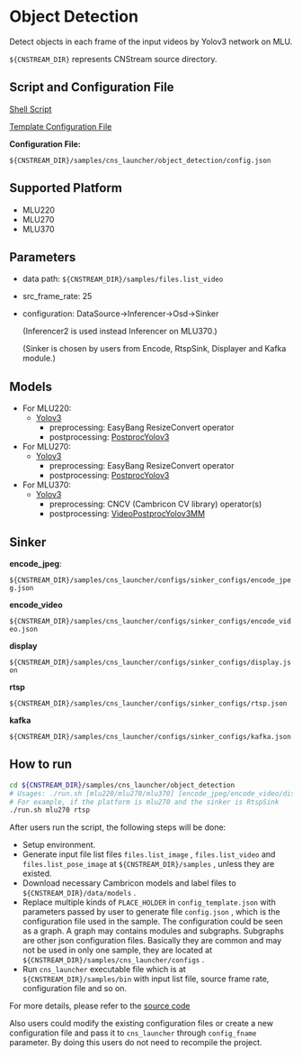 # Object Detection

 Detect objects in each frame of the input videos by Yolov3 network on MLU.

``${CNSTREAM_DIR}`` represents CNStream source directory.

## Script and Configuration File

[Shell Script](./run.sh)

[Template Configuration File](./config_template.json)

**Configuration File:**

 ``${CNSTREAM_DIR}/samples/cns_launcher/object_detection/config.json``

## Supported Platform

- MLU220
- MLU270
- MLU370

## Parameters

- data path: ``${CNSTREAM_DIR}/samples/files.list_video``

- src_frame_rate: 25

- configuration: DataSource->Inferencer->Osd->Sinker

  (Inferencer2 is used instead Inferencer on MLU370.)

  (Sinker is chosen by users from Encode, RtspSink, Displayer and Kafka module.)

## Models

- For MLU220:
  - [Yolov3](http://video.cambricon.com/models/MLU220/yolov3_b4c4_argb_mlu220.cambricon)
    - preprocessing: EasyBang ResizeConvert operator
    - postprocessing: [PostprocYolov3](../../common/postprocess/postprocess_yolov3.cpp)
- For MLU270:
  - [Yolov3](http://video.cambricon.com/models/MLU270/yolov3_b4c4_argb_mlu270.cambricon)
    - preprocessing: EasyBang ResizeConvert operator
    - postprocessing: [PostprocYolov3](../../common/postprocess/postprocess_yolov3.cpp)
- For MLU370:
  - [Yolov3](http://video.cambricon.com/models/MLU370/yolov3_nhwc_tfu_0.8.2_uint8_int8_fp16.model)
    - preprocessing: CNCV (Cambricon CV library) operator(s)
    - postprocessing: [VideoPostprocYolov3MM](../../common/postprocess/video_postprocess_yolov3_mm.cpp)

## Sinker

**encode_jpeg**:

``${CNSTREAM_DIR}/samples/cns_launcher/configs/sinker_configs/encode_jpeg.json``

**encode_video**

``${CNSTREAM_DIR}/samples/cns_launcher/configs/sinker_configs/encode_video.json``

**display**

``${CNSTREAM_DIR}/samples/cns_launcher/configs/sinker_configs/display.json``

**rtsp**

``${CNSTREAM_DIR}/samples/cns_launcher/configs/sinker_configs/rtsp.json``

**kafka**

``${CNSTREAM_DIR}/samples/cns_launcher/configs/sinker_configs/kafka.json``

## How to run

```sh
cd ${CNSTREAM_DIR}/samples/cns_launcher/object_detection
# Usages: ./run.sh [mlu220/mlu270/mlu370] [encode_jpeg/encode_video/display/rtsp/kafka]
# For example, if the platform is mlu270 and the sinker is RtspSink
./run.sh mlu270 rtsp
```



After users run the script, the following steps will be done:

- Setup environment.
- Generate input file list files ``files.list_image`` , ``files.list_video`` and ``files.list_pose_image`` at ``${CNSTREAM_DIR}/samples`` , unless they are existed.
- Download necessary Cambricon models and label files to ``${CNSTREAM_DIR}/data/models`` .
- Replace multiple kinds of ``PLACE_HOLDER`` in ``config_template.json`` with parameters passed by user to generate file ``config.json`` , which is the configuration file used in the sample. The configuration could be seen as a graph. A graph may contains modules and subgraphs. Subgraphs are other json configuration files. Basically they are common and may not be used in only one sample, they are located at ``${CNSTREAM_DIR}/samples/cns_launcher/configs`` .
- Run ``cns_launcher`` executable file which is at ``${CNSTREAM_DIR}/samples/bin`` with input list file, source frame rate, configuration file and so on.


For more details, please refer to the [source code](../cns_launcher.cpp)

Also users could modify the existing configuration files or create a new configuration file and pass it to ``cns_launcher`` through ``config_fname`` parameter. By doing this users do not need to recompile the project.

